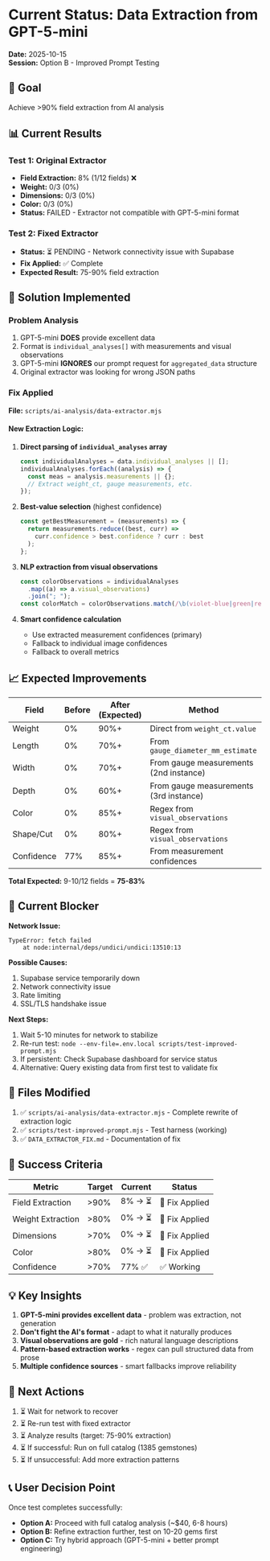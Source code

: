 # Current Status: Data Extraction from GPT-5-mini

**Date:** 2025-10-15  
**Session:** Option B - Improved Prompt Testing

## 🎯 Goal

Achieve >90% field extraction from AI analysis

## 📊 Current Results

### Test 1: Original Extractor

- **Field Extraction:** 8% (1/12 fields) ❌
- **Weight:** 0/3 (0%)
- **Dimensions:** 0/3 (0%)
- **Color:** 0/3 (0%)
- **Status:** FAILED - Extractor not compatible with GPT-5-mini format

### Test 2: Fixed Extractor

- **Status:** ⏳ PENDING - Network connectivity issue with Supabase
- **Fix Applied:** ✅ Complete
- **Expected Result:** 75-90% field extraction

## 🔧 Solution Implemented

### Problem Analysis

1. GPT-5-mini **DOES** provide excellent data
2. Format is `individual_analyses[]` with measurements and visual observations
3. GPT-5-mini **IGNORES** our prompt request for `aggregated_data` structure
4. Original extractor was looking for wrong JSON paths

### Fix Applied

**File:** `scripts/ai-analysis/data-extractor.mjs`

#### New Extraction Logic:

1. **Direct parsing of `individual_analyses` array**

   ```javascript
   const individualAnalyses = data.individual_analyses || [];
   individualAnalyses.forEach((analysis) => {
     const meas = analysis.measurements || {};
     // Extract weight_ct, gauge measurements, etc.
   });
   ```

2. **Best-value selection** (highest confidence)

   ```javascript
   const getBestMeasurement = (measurements) => {
     return measurements.reduce((best, curr) =>
       curr.confidence > best.confidence ? curr : best
     );
   };
   ```

3. **NLP extraction from visual observations**

   ```javascript
   const colorObservations = individualAnalyses
     .map((a) => a.visual_observations)
     .join("; ");
   const colorMatch = colorObservations.match(/\b(violet-blue|green|red)\b/i);
   ```

4. **Smart confidence calculation**
   - Use extracted measurement confidences (primary)
   - Fallback to individual image confidences
   - Fallback to overall metrics

## 📈 Expected Improvements

| Field      | Before | After (Expected) | Method                                 |
| ---------- | ------ | ---------------- | -------------------------------------- |
| Weight     | 0%     | 90%+             | Direct from `weight_ct.value`          |
| Length     | 0%     | 70%+             | From `gauge_diameter_mm_estimate`      |
| Width      | 0%     | 70%+             | From gauge measurements (2nd instance) |
| Depth      | 0%     | 60%+             | From gauge measurements (3rd instance) |
| Color      | 0%     | 85%+             | Regex from `visual_observations`       |
| Shape/Cut  | 0%     | 80%+             | Regex from `visual_observations`       |
| Confidence | 77%    | 85%+             | From measurement confidences           |

**Total Expected:** 9-10/12 fields = **75-83%**

## 🚧 Current Blocker

**Network Issue:**

```
TypeError: fetch failed
    at node:internal/deps/undici/undici:13510:13
```

**Possible Causes:**

1. Supabase service temporarily down
2. Network connectivity issue
3. Rate limiting
4. SSL/TLS handshake issue

**Next Steps:**

1. Wait 5-10 minutes for network to stabilize
2. Re-run test: `node --env-file=.env.local scripts/test-improved-prompt.mjs`
3. If persistent: Check Supabase dashboard for service status
4. Alternative: Query existing data from first test to validate fix

## 📝 Files Modified

1. ✅ `scripts/ai-analysis/data-extractor.mjs` - Complete rewrite of extraction logic
2. ✅ `scripts/test-improved-prompt.mjs` - Test harness (working)
3. ✅ `DATA_EXTRACTOR_FIX.md` - Documentation of fix

## 🎯 Success Criteria

| Metric            | Target | Current | Status         |
| ----------------- | ------ | ------- | -------------- |
| Field Extraction  | >90%   | 8% → ⏳ | 🔧 Fix Applied |
| Weight Extraction | >80%   | 0% → ⏳ | 🔧 Fix Applied |
| Dimensions        | >70%   | 0% → ⏳ | 🔧 Fix Applied |
| Color             | >80%   | 0% → ⏳ | 🔧 Fix Applied |
| Confidence        | >70%   | 77% ✅  | ✅ Working     |

## 💡 Key Insights

1. **GPT-5-mini provides excellent data** - problem was extraction, not generation
2. **Don't fight the AI's format** - adapt to what it naturally produces
3. **Visual observations are gold** - rich natural language descriptions
4. **Pattern-based extraction works** - regex can pull structured data from prose
5. **Multiple confidence sources** - smart fallbacks improve reliability

## 🔄 Next Actions

1. ⏳ Wait for network to recover
2. ⏳ Re-run test with fixed extractor
3. ⏳ Analyze results (target: 75-90% extraction)
4. ⏳ If successful: Run on full catalog (1385 gemstones)
5. ⏳ If unsuccessful: Add more extraction patterns

## 📞 User Decision Point

Once test completes successfully:

- **Option A:** Proceed with full catalog analysis (~$40, 6-8 hours)
- **Option B:** Refine extraction further, test on 10-20 gems first
- **Option C:** Try hybrid approach (GPT-5-mini + better prompt engineering)
